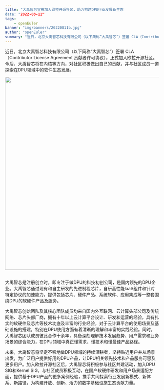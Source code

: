 ```yaml
---
title: "大禹智芯宣布加入欧拉开源社区，助力构建DPU行业发展新生态
date: "2022-08-11"
tags:
    - openEuler
banner: "img/banners/20220811b.jpg"
author: "openEuler"
summary: "近日，北京大禹智芯科技有限公司（以下简称“大禹智芯”）签署 CLA（Contributor License Agreement 贡献者许可协议），正式加入欧拉开源社区。今后，大禹智芯将在内核等方向，对社区积极做出自己的贡献，并与社区成员一道探索在DPU领域中的软件生态发展。"
---
```


<ClientOnly>
  <news-newsHeader />
</ClientOnly>


<div class="markdown">


近日，北京大禹智芯科技有限公司（以下简称“大禹智芯”）签署 CLA（Contributor License Agreement 贡献者许可协议），正式加入欧拉开源社区。今后，大禹智芯将在内核等方向，对社区积极做出自己的贡献，并与社区成员一道探索在DPU领域中的软件生态发展。

<div align='center'>

<img src="/img/news/20220811/20220811b.jpg" width="630"/>

</div></br>

大禹智芯是注册创立时，即专注于做DPU的科技初创公司，是国内领先的DPU企业。大禹智芯通过现有和自主研发的先进制程芯片，自研高性能IaaS组件和针对特定协议的加速能力，提供包括芯片、硬件产品、系统软件、应用集成等一整套围绕DPU的软硬件产品及服务。

大禹智芯创始团队及其核心团队成员均来自国内外互联网、云计算头部公司及传统网络、芯片头部厂商，拥有十年以上云计算平台设计、研发和运营的经验，具有扎实的软硬件及芯片等技术功底及丰富的行业经验，对于云计算平台的使用场景及基础设施的搭建，特别在DPU使用方面有着清晰的理解和丰富的实践经验。同时，大禹智芯团队成员彼此合作十余年，具备深刻理解技术发展趋势、用户需求和业务场景的综合能力，在DPU领域中真正懂需求、懂技术和懂最佳产品路径。

未来，大禹智芯将坚定不移地做DPU领域的持续深耕者，坚持贴近用户并从场景出发，为广泛用户提供好用的DPU产品，让DPU相关领先技术和产品服务可惠及更多用户。加入欧拉开源社区后，大禹智芯将积极参与社区共建活动，加入DPU SIG和Kernel SIG，与社区成员积极互动，在国产软硬件研发和用户场景适配方面，提供基于DPU产品的更多案例经验，携手共同探索行业发展新模式、新体系、新路径，为构建开放、创新、活力的数字基础设施生态贡献力量。

</div>